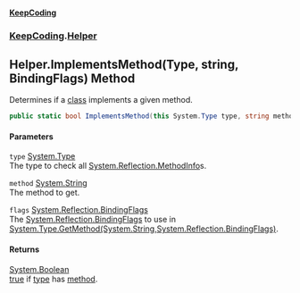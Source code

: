 #### [KeepCoding](index.md 'index')
### [KeepCoding](KeepCoding.md 'KeepCoding').[Helper](KeepCoding_Helper.md 'KeepCoding.Helper')
## Helper.ImplementsMethod(Type, string, BindingFlags) Method
Determines if a [class](https://docs.microsoft.com/en-us/dotnet/csharp/language-reference/keywords/class 'https://docs.microsoft.com/en-us/dotnet/csharp/language-reference/keywords/class') implements a given method.  
```csharp
public static bool ImplementsMethod(this System.Type type, string method, System.Reflection.BindingFlags flags=System.Reflection.BindingFlags.DeclaredOnly|System.Reflection.BindingFlags.Instance|System.Reflection.BindingFlags.Static|System.Reflection.BindingFlags.Public|System.Reflection.BindingFlags.NonPublic);
```
#### Parameters
<a name='KeepCoding_Helper_ImplementsMethod(System_Type_string_System_Reflection_BindingFlags)_type'></a>
`type` [System.Type](https://docs.microsoft.com/en-us/dotnet/api/System.Type 'System.Type')  
The type to check all [System.Reflection.MethodInfo](https://docs.microsoft.com/en-us/dotnet/api/System.Reflection.MethodInfo 'System.Reflection.MethodInfo')s.
  
<a name='KeepCoding_Helper_ImplementsMethod(System_Type_string_System_Reflection_BindingFlags)_method'></a>
`method` [System.String](https://docs.microsoft.com/en-us/dotnet/api/System.String 'System.String')  
The method to get.
  
<a name='KeepCoding_Helper_ImplementsMethod(System_Type_string_System_Reflection_BindingFlags)_flags'></a>
`flags` [System.Reflection.BindingFlags](https://docs.microsoft.com/en-us/dotnet/api/System.Reflection.BindingFlags 'System.Reflection.BindingFlags')  
The [System.Reflection.BindingFlags](https://docs.microsoft.com/en-us/dotnet/api/System.Reflection.BindingFlags 'System.Reflection.BindingFlags') to use in [System.Type.GetMethod(System.String,System.Reflection.BindingFlags)](https://docs.microsoft.com/en-us/dotnet/api/System.Type.GetMethod#System_Type_GetMethod_System_String,System_Reflection_BindingFlags_ 'System.Type.GetMethod(System.String,System.Reflection.BindingFlags)').
  
#### Returns
[System.Boolean](https://docs.microsoft.com/en-us/dotnet/api/System.Boolean 'System.Boolean')  
[true](https://docs.microsoft.com/en-us/dotnet/csharp/language-reference/builtin-types/bool 'https://docs.microsoft.com/en-us/dotnet/csharp/language-reference/builtin-types/bool') if [type](KeepCoding_Helper_ImplementsMethod(System_Type_string_System_Reflection_BindingFlags).md#KeepCoding_Helper_ImplementsMethod(System_Type_string_System_Reflection_BindingFlags)_type 'KeepCoding.Helper.ImplementsMethod(System.Type, string, System.Reflection.BindingFlags).type') has [method](KeepCoding_Helper_ImplementsMethod(System_Type_string_System_Reflection_BindingFlags).md#KeepCoding_Helper_ImplementsMethod(System_Type_string_System_Reflection_BindingFlags)_method 'KeepCoding.Helper.ImplementsMethod(System.Type, string, System.Reflection.BindingFlags).method').
